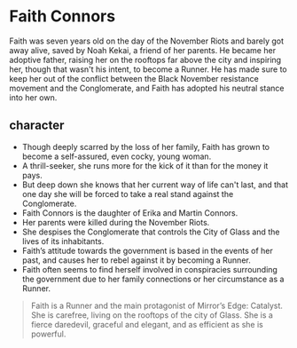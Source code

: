 # Faith Connors
Faith was seven years old on the day of the November Riots and barely got away alive, saved by Noah Kekai, a friend of her parents. He became her adoptive father, raising her on the rooftops far above the city and inspiring her, though that wasn't his intent, to become a Runner. He has made sure to keep her out of the conflict between the Black November resistance movement and the Conglomerate, and Faith has adopted his neutral stance into her own. 
## character
* Though deeply scarred by the loss of her family, Faith has grown to become a self-assured, even cocky, young woman. 
* A thrill-seeker, she runs more for the kick of it than for the money it pays. 
* But deep down she knows that her current way of life can't last, and that one day she will be forced to take a real stand against the Conglomerate.
* Faith Connors is the daughter of Erika and Martin Connors. 
* Her parents were killed during the November Riots. 
* She despises the Conglomerate that controls the City of Glass and the lives of its inhabitants. 
* Faith’s attitude towards the government is based in the events of her past, and causes her to rebel against it by becoming a Runner. 
* Faith often seems to find herself involved in conspiracies surrounding the government due to her family connections or her circumstance as a Runner. 
> Faith is a Runner and the main protagonist of Mirror’s Edge: Catalyst. 
> She is carefree, living on the rooftops of the city of Glass. 
> She is a fierce daredevil, graceful and elegant, and as efficient as she is powerful. 
